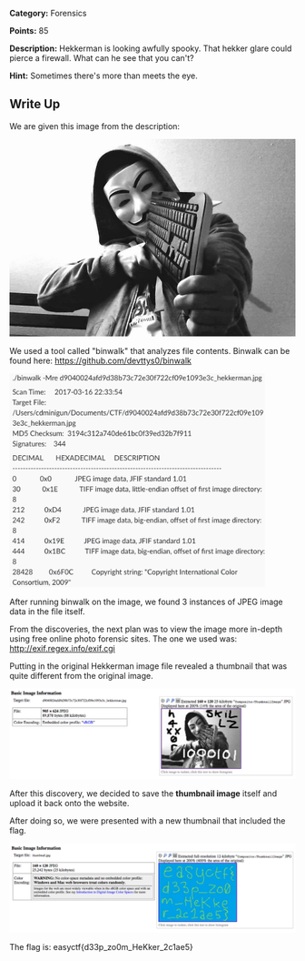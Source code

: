 **Category:** Forensics

**Points:** 85

**Description:** Hekkerman is looking awfully spooky. That hekker glare could pierce a firewall. What can he see that you can't?

**Hint:** Sometimes there's more than meets the eye.

## Write Up

We are given this image from the description:

<img src="d9040024afd9d38b73c72e30f722cf09e1093e3c_hekkerman.jpg" width="521" />

We used a tool called "binwalk" that analyzes file contents. Binwalk can be found here: https://github.com/devttys0/binwalk

<img src="bin walk results.png" width="450" />

After running binwalk on the image, we found 3 instances of JPEG image data in the file itself.

From the discoveries, the next plan was to view the image more in-depth using free online photo forensic sites. The one we used was: http://exif.regex.info/exif.cgi

Putting in the original Hekkerman image file revealed a thumbnail that was quite different from the original image.

<img src="screenshot.png" width="900" />

After this discovery, we decided to save the **thumbnail image** itself and upload it back onto the website.

After doing so, we were presented with a new thumbnail that included the flag.

<img src="screenshot2.png" width="900" />

The flag is: easyctf{d33p_zo0m_HeKker_2c1ae5}



